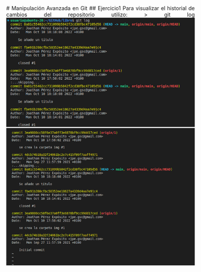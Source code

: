 <div align="justify">
# Manipulación Avanzada en Git
## Ejercicio1
Para visualizar el historial de cambios del repositorio utilizo:
> git log
<img src="img/log1.png">
<img src="img/log2.png">
</div>